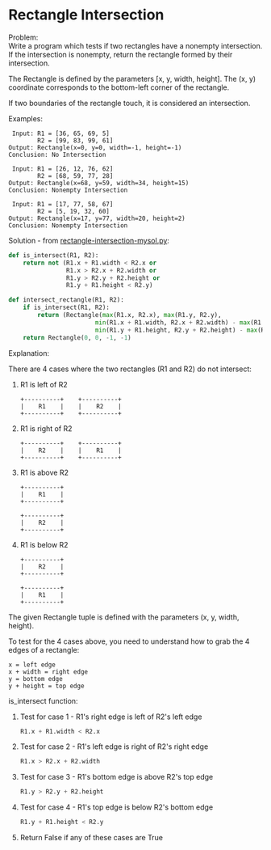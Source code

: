 # Rectangle Intersection  
  
Problem:  
Write a program which tests if two rectangles have a nonempty intersection. If the intersection is nonempty, return the rectangle formed by their intersection.  

The Rectangle is defined by the parameters [x, y, width, height]. The (x, y) coordinate corresponds to the bottom-left corner of the rectangle.  
  
If two boundaries of the rectangle touch, it is considered an intersection.  
  
Examples:  
```
 Input: R1 = [36, 65, 69, 5]
        R2 = [99, 83, 99, 61]
Output: Rectangle(x=0, y=0, width=-1, height=-1)
Conclusion: No Intersection

 Input: R1 = [26, 12, 76, 62]
        R2 = [68, 59, 77, 28]
Output: Rectangle(x=68, y=59, width=34, height=15)
Conclusion: Nonempty Intersection

 Input: R1 = [17, 77, 58, 67]
        R2 = [5, 19, 32, 60]
Output: Rectangle(x=17, y=77, width=20, height=2)
Conclusion: Nonempty Intersection
```  
  
Solution - from [rectangle-intersection-mysol.py](rectangle-intersection-mysol.py):  
```python
def is_intersect(R1, R2):
    return not (R1.x + R1.width < R2.x or
                R1.x > R2.x + R2.width or
                R1.y > R2.y + R2.height or
                R1.y + R1.height < R2.y)

def intersect_rectangle(R1, R2):
    if is_intersect(R1, R2):
        return (Rectangle(max(R1.x, R2.x), max(R1.y, R2.y), 
                        min(R1.x + R1.width, R2.x + R2.width) - max(R1.x, R2.x),
                        min(R1.y + R1.height, R2.y + R2.height) - max(R1.y, R2.y)))
    return Rectangle(0, 0, -1, -1)
```  
  
Explanation:  
  
There are 4 cases where the two rectangles (R1 and R2) do not intersect:  
  
1. R1 is left of R2  
    ```
    +----------+    +----------+
    |    R1    |    |    R2    | 
    +----------+    +----------+
    ```  
2. R1 is right of R2  
    ```
    +----------+    +----------+
    |    R2    |    |    R1    | 
    +----------+    +----------+
    ```  
3. R1 is above R2  
    ```
    +----------+
    |    R1    |
    +----------+

    +----------+
    |    R2    |
    +----------+
    ```  
4. R1 is below R2  
    ```
    +----------+
    |    R2    |
    +----------+

    +----------+
    |    R1    |
    +----------+
    ```  
  
The given Rectangle tuple is defined with the parameters (x, y, width, height).  

To test for the 4 cases above, you need to understand how to grab the 4 edges of a rectangle:  
```
x = left edge
x + width = right edge
y = bottom edge
y + height = top edge
```  
  
is_intersect function:  
1. Test for case 1 - R1's right edge is left of R2's left edge  
    ```python
    R1.x + R1.width < R2.x
    ```  
2. Test for case 2 - R1's left edge is right of R2's right edge  
    ```python
    R1.x > R2.x + R2.width
    ```  
3. Test for case 3 - R1's bottom edge is above R2's top edge 
    ```python
    R1.y > R2.y + R2.height
    ```  
4. Test for case 4 - R1's top edge is below R2's bottom edge 
    ```python
    R1.y + R1.height < R2.y
    ```  
5. Return False if any of these cases are True  
  
  
